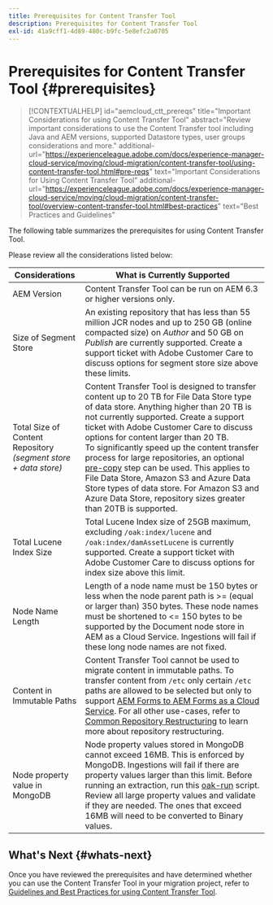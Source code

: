 ```yaml
---
title: Prerequisites for Content Transfer Tool
description: Prerequisites for Content Transfer Tool
exl-id: 41a9cff1-4d89-480c-b9fc-5e8efc2a0705
---
```

# Prerequisites for Content Transfer Tool {#prerequisites}

>[!CONTEXTUALHELP]
>id="aemcloud_ctt_prereqs"
>title="Important Considerations for using Content Transfer Tool"
>abstract="Review important considerations to use the Content Transfer tool including Java and AEM versions, supported Datastore types, user groups considerations and more."
>additional-url="https://experienceleague.adobe.com/docs/experience-manager-cloud-service/moving/cloud-migration/content-transfer-tool/using-content-transfer-tool.html#pre-reqs" text="Important Considerations for Using Content Transfer Tool"
>additional-url="https://experienceleague.adobe.com/docs/experience-manager-cloud-service/moving/cloud-migration/content-transfer-tool/overview-content-transfer-tool.html#best-practices" text="Best Practices and Guidelines"

The following table summarizes the prerequisites for using Content Transfer Tool. 

Please review all the considerations listed below:

| Considerations                                                      | What is Currently Supported                                                                                                                                                                                                                                                                                                                                                                                                                                                                                                                                                                                                                                                                                                                                        |
|---------------------------------------------------------------------|--------------------------------------------------------------------------------------------------------------------------------------------------------------------------------------------------------------------------------------------------------------------------------------------------------------------------------------------------------------------------------------------------------------------------------------------------------------------------------------------------------------------------------------------------------------------------------------------------------------------------------------------------------------------------------------------------------------------------------------------------------------------|
| AEM Version                                                         | Content Transfer Tool can be run on AEM 6.3 or higher versions only.                                                                                                                                                                                                                                                                                                                                                                                                                                                                                                                                                                                                                                                                                               |
| Size of Segment Store                                               | An existing repository that has less than 55 million JCR nodes and up to 250 GB (online compacted size) on *Author* and 50 GB on *Publish* are currently supported. Create a support ticket with Adobe Customer Care to discuss options for segment store size above these limits.                                                                                                                                                                                                                                                                                                                                                                                                                                                                                 |
| Total Size of Content Repository <br>*(segment store + data store)* | Content Transfer Tool is designed to transfer content up to 20 TB for File Data Store type of data store. Anything higher than 20 TB is not currently supported. Create a support ticket with Adobe Customer Care to discuss options for content larger than 20 TB. <br>To significantly speed up the content transfer process for large repositories, an optional [pre-copy](https://experienceleague.adobe.com/docs/experience-manager-cloud-service/moving/cloud-migration/content-transfer-tool/handling-large-content-repositories.html#setting-up-pre-copy-step) step can be used. This applies to File Data Store, Amazon S3 and Azure Data Store types of data store. For Amazon S3 and Azure Data Store, repository sizes greater than 20TB is supported. |
| Total Lucene Index Size                                             | Total Lucene Index size of 25GB maximum, excluding `/oak:index/lucene` and `/oak:index/damAssetLucene` is currently supported. Create a support ticket with Adobe Customer Care to discuss options for index size above this limit.                                                                                                                                                                                                                                                                                                                                                                                                                                                                                                                                |
| Node Name Length                                                    | Length of a node name must be 150 bytes or less when the node parent path is >= (equal or larger than) 350 bytes. These node names must be shortened to <= 150 bytes to be supported by the Document node store in AEM as a Cloud Service. Ingestions will fail if these long node names are not fixed.                                                                                                                                                                                                                                                                                                                                                                                                                                                |
| Content in Immutable Paths                                          | Content Transfer Tool cannot be used to migrate content in immutable paths. To transfer content from `/etc` only certain `/etc` paths are allowed to be selected but only to support [AEM Forms to AEM Forms as a Cloud Service](https://experienceleague.adobe.com/docs/experience-manager-forms-cloud-service/forms/migrate-to-forms-as-a-cloud-service.html#paths-of-various-aem-forms-specific-assets). For all other use-cases, refer to [Common Repository Restructuring](https://experienceleague.adobe.com/docs/experience-manager-65/deploying/restructuring/all-repository-restructuring-in-aem-6-5.html) to learn more about repository restructuring.                                                                                    |
| Node property value in MongoDB                                      | Node property values stored in MongoDB cannot exceed 16MB. This is enforced by MongoDB. Ingestions will fail if there are property values larger than this limit. Before running an extraction, run this [oak-run](https://repo1.maven.org/maven2/org/apache/jackrabbit/oak-run/1.38.0/oak-run-1.38.0.jar) script. Review all large property values and validate if they are needed. The ones that exceed 16MB will need to be converted to Binary values.                                                                                                                                                                                                                                                                                                         |

## What's Next {#whats-next}

Once you have reviewed the prerequisites and have determined whether you can use the Content Transfer Tool in your migration project, refer to [Guidelines and Best Practices for using Content Transfer Tool](https://experienceleague.adobe.com/docs/experience-manager-cloud-service/moving/cloud-migration/content-transfer-tool/guidelines-best-practices-content-transfer-tool.html).
